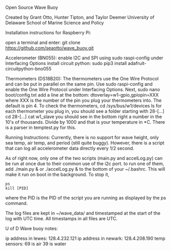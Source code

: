 Open Source Wave Buoy

Created by Grant Otto, Hunter Tipton, and Taylor Deemer
University of Delaware School of Marine Science and Policy


Installation instructions for Raspberry Pi:

open a terminal and enter:
	git clone https://github.com/seaotto/wave_buoy.git

Accelerometer (BN055):
enable I2C and SPI using 
	sudo raspi-config
under Interfacing Options
install circuit python:
	sudo pip3 install adafruit-circuitpython-bno055

Thermometers (DS18B20):
The thermometers use the One Wire Protocol and can be put in parallel on the same pin.
Use
	sudo raspi-config
and enable the One Wire Protocol under Interfacing Options.
Next,
	sudo nano boot/config.txt
add a line at the bottom:
	dtoverlay=w1-gpio,gpiopin=XXX
where XXX is the number of the pin you plug your thermometers into. The default is pin 4.
To check the thermometers, 
	cd /sys/bus/w1/devices
	ls
for each thermometer you plug in, you should see a folder starting with 28-[...]
	cd 28-[...]
	cat w1_slave
you should see in the bottom right a number in the 10's of thousands. Divide by 1000 and that is your temperature in *C. There is a parser in temptest.py for this.


Running Instructions:
Currently, there is no support for wave height, only sea temp, air temp, and period (still quite buggy).
However, there is a script that can log all accelerometer data directly every 1/2 second.

As of right now, only one of the two scripts (main.py and accelLog.py) can be run at once due to their common use of the i2c port.
to run one of them, add 
	./main.py & 
or 
	./accelLog.py &
to the bottom of your ~/.bashrc. This will make it run on boot in the background. To stop it,

	ps
	kill [PID]
where the PID is the PID of the script you are running as displayed by the ps command.

The log files are kept in ~/wave_data/ and timestamped at the start of the log with UTC time. All timestamps in all files are UTC.


U of D Wave buoy notes:

ip address in lewes: 128.4.232.121
ip address in newark: 128.4.208.190
temp sensors: 69 is air
	      39 is water
